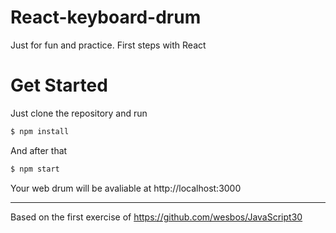 # React-keyboard-drum
Just for fun and practice. First steps with React

# Get Started
Just clone the repository and run 
```sh
$ npm install
```
And after that
```sh
$ npm start
```
Your web drum will be avaliable at http://localhost:3000
___
Based on the first exercise of https://github.com/wesbos/JavaScript30
